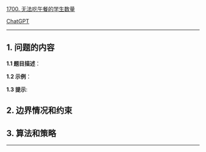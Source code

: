 [1700. 无法吃午餐的学生数量](https://leetcode.cn/problems/number-of-students-unable-to-eat-lunch)

[ChatGPT](chat.openai.com)

---

## 1. 问题的内容
**1.1 题目描述**：

**1.2 示例**：

**1.3 提示**:

## 2. 边界情况和约束


## 3. 算法和策略

---

